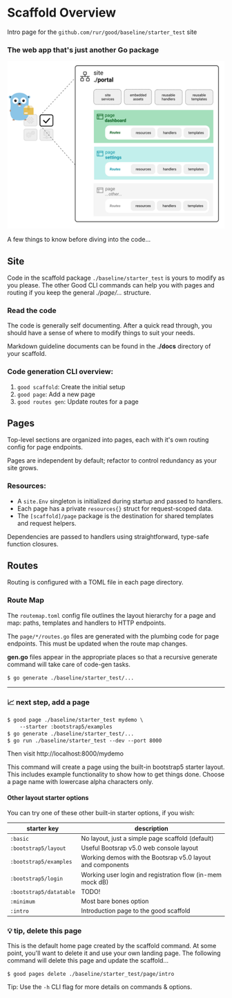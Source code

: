 # Scaffold Overview

Intro page for the `github.com/rur/good/baseline/starter_test` site

### The web app that's just another Go package

![diagram](./templates/diagram.svg)

A few things to know before diving into the code...

## Site

Code in the scaffold package `./baseline/starter_test` is yours to modify as you please. The other Good CLI commands can help you with pages and routing if you keep the general _./page/..._ structure.

### Read the code

The code is generally self documenting. After a quick read through, you should have a sense of where to modify things to suit your needs.

Markdown guideline documents can be found in the __./docs__ directory of your scaffold.

### Code generation CLI overview:

1. `good scaffold`: Create the initial setup
2. `good page`: Add a new page
3. `good routes gen`: Update routes for a page


## Pages

Top-level sections are organized into pages, each with it's own routing config for page endpoints.

Pages are independent by default; refactor to control redundancy as your site grows.

### Resources:

* A `site.Env` singleton is initialized during startup and passed to handlers.
* Each page has a private `resources{}` struct for request-scoped data.
* The `[scaffold]/page` package is the destination for shared templates and request helpers.

Dependencies are passed to handlers using straightforward, type-safe function closures.

## Routes

Routing is configured with a TOML file in each page directory.

### Route Map

The `routemap.toml` config file outlines the layout hierarchy for a page and map: paths, templates and handlers to HTTP endpoints.

The `page/*/routes.go` files are generated with the plumbing code for page endpoints. This must be updated when
the route map changes.

__gen.go__ files appear in the appropriate places so that a recursive generate command will take care of code-gen tasks.

```
$ go generate ./baseline/starter_test/...
```

---

### 📈 next step, add a page

```
$ good page ./baseline/starter_test mydemo \
    --starter :bootstrap5/examples
$ go generate ./baseline/starter_test/...
$ go run ./baseline/starter_test --dev --port 8000
```

Then visit http://localhost:8000/mydemo

This command will create a page using the built-in bootstrap5 starter layout. This includes example functionality to show how to get things done. Choose a page name with lowercase alpha characters only.

#### Other layout starter options

You can try one of these other built-in starter options, if you wish:

| starter key             | description                    |
|-------------------------|--------------------------------|
| `:basic`                |	No layout, just a simple page scaffold (default)
| `:bootstrap5/layout`    |	Useful Bootsrap v5.0 web console layout
| `:bootstrap5/examples`  |	Working demos with the Bootsrap v5.0 layout and components
| `:bootstrap5/login`     |	Working user login and registration flow (in-mem mock dB)
| `:bootstrap5/datatable` |	TODO!
| `:minimum`              | Most bare bones option
| `:intro`                | Introduction page to the good scaffold


### 💡 tip, delete this page

This is the default home page created by the scaffold command. At some point, you'll want to delete it and use your own landing page. The following command will delete this page and update the scaffold...

```
$ good pages delete ./baseline/starter_test/page/intro
```

Tip: Use the `-h` CLI flag for more details on commands & options.

